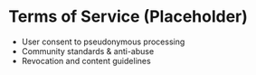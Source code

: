# Terms of Service (Placeholder)

- User consent to pseudonymous processing
- Community standards & anti-abuse
- Revocation and content guidelines
